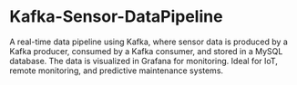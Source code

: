# Kafka-Sensor-DataPipeline
A real-time data pipeline using Kafka, where sensor data is produced by a Kafka producer, consumed by a Kafka consumer, and stored in a MySQL database. The data is visualized in Grafana for monitoring. Ideal for IoT, remote monitoring, and predictive maintenance systems.
